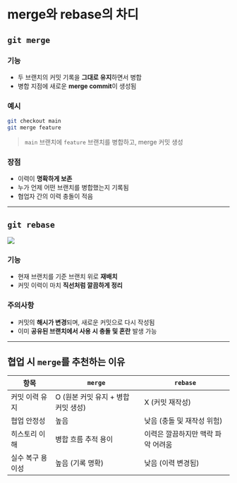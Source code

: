 # merge와 rebase의 차디

## `git merge`

### 기능
- 두 브랜치의 커밋 기록을 **그대로 유지**하면서 병합
- 병합 지점에 새로운 **merge commit**이 생성됨

### 예시
```bash
git checkout main
git merge feature
```
> `main` 브랜치에 `feature` 브랜치를 병합하고, merge 커밋 생성

### 장점
- 이력이 **명확하게 보존**
- 누가 언제 어떤 브랜치를 병합했는지 기록됨
- 협업자 간의 이력 충돌이 적음

---

## `git rebase`

![](https://img1.daumcdn.net/thumb/R1280x0/?scode=mtistory2&fname=https%3A%2F%2Fblog.kakaocdn.net%2Fdna%2FcofZo0%2FbtqBkOJybm6%2FAAAAAAAAAAAAAAAAAAAAAEBWPFdm8E5PpeHrf6lf0R5OD39kfURp0ZCBJ5ken3sG%2Fimg.png%3Fcredential%3DyqXZFxpELC7KVnFOS48ylbz2pIh7yKj8%26expires%3D1753973999%26allow_ip%3D%26allow_referer%3D%26signature%3DiN1tlWGmAMZCir2Yk9phVhR6Qbg%253D)
### 기능
- 현재 브랜치를 기준 브랜치 위로 **재배치**
- 커밋 이력이 마치 **직선처럼 깔끔하게 정리**

### 주의사항
- 커밋의 **해시가 변경**되며, 새로운 커밋으로 다시 작성됨
- 이미 **공유된 브랜치에서 사용 시 충돌 및 혼란** 발생 가능

---

## 협업 시 `merge`를 추천하는 이유

| 항목 | `merge` | `rebase` |
|------|---------|----------|
| 커밋 이력 유지 | O (원본 커밋 유지 + 병합 커밋 생성) | X (커밋 재작성) |
| 협업 안정성 | 높음 | 낮음 (충돌 및 재작성 위험) |
| 히스토리 이해 | 병합 흐름 추적 용이 | 이력은 깔끔하지만 맥락 파악 어려움 |
| 실수 복구 용이성 | 높음 (기록 명확) | 낮음 (이력 변경됨) |
